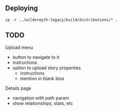 

## Deploying
```
cp -r ../wildermyth-legacy/build/distributions/* .
```

## TODO

Upload menu
- button to navigate to it
- instructions
- option to upload story properties
  - instructions
  - mention in blank bios

Details page
- navigation with path param
- show relationships, stats, etc
